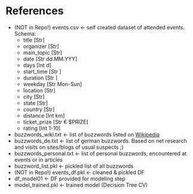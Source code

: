 # References

* (NOT in Repo!) events.csv <- self created dataset of attended events. Schema:
    * title [Str]
    * organizer [Str]
    * main_topic [Str]
    * date [Str dd.MM.YYY]
    * days [Int d]
    * start_time [Str ]
    * duration [Str ]
    * weekday [Str Mon-Sun]
    * location [Str]
    * city [Str]
    * state [Str]
    * country [Str]
    * distance [Int km]
    * ticket_prize [Str € $PRIZE]
    * rating [Int 1-10]    
* buzzwords_wiki.txt <- list of buzzwords listed on [Wikipedia](https://en.wikipedia.org/wiki/List_of_buzzwords)
* buzzwords_de.txt <- list of german buzzwords. Based on net research and visits on sites/blogs of usual suspects ;)
* buzzwords_personal.txt <- list of personal buzzwords, encountered at events or in articles
* buzzword_list.pkl <- pickled list of all buzzwords
* (NOT in Repo!) events_df.pkl <- cleaned & pickled DF
* df_model01 <- DF provided for modeling step
* model_trained.pkl <- trained model (Decision Tree CV)
